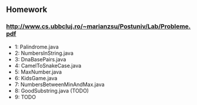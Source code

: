 ## Homework

### http://www.cs.ubbcluj.ro/~marianzsu/Postuniv/Lab/Probleme.pdf
- 1: Palindrome.java
- 2: NumbersInString.java
- 3: DnaBasePairs.java
- 4: CamelToSnakeCase.java
- 5: MaxNumber.java
- 6: KidsGame.java
- 7: NumbersBetweenMinAndMax.java
- 8: GoodSubstring.java (TODO)
- 9: TODO
